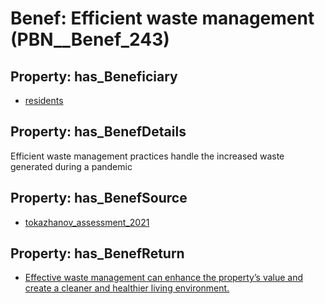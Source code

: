 # Benef: __Efficient waste management__ (PBN__Benef_243)

## Property: has_Beneficiary

* [residents](../Stakeholder/PBN__Stakeholder_59)

## Property: has_BenefDetails

Efficient waste management practices handle the increased waste generated during a pandemic

## Property: has_BenefSource

* [tokazhanov_assessment_2021](../Article/PBN__Article_51)

## Property: has_BenefReturn

* [Effective waste management can enhance the property’s value and create a cleaner and healthier living environment.](../BenefReturn/PBN__BenefReturn_255)

